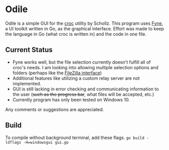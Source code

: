 # Odile
Odile is a simple GUI for the [croc](https://github.com/schollz/croc) utility by Schollz. This program uses [Fyne](https://fyne.io/), a UI toolkit written in Go, as the graphical interface. Effort was made to keep the language in Go (what croc is written in) and the code in one file.

## Current Status
* Fyne works well, but the file selection currently doesn't fulfill all of croc's needs. I am looking into allowing multiple selection options and folders (perhaps like the [FileZilla interface](https://filezilla-project.org/))
* Additional features like utilizing a custom relay server are not implemented. 
* GUI is still lacking in error checking and communicating information to the user (~~such as the progress bar~~, what files will be accepted, etc.)
* Currently program has only been tested on Windows 10.

Any comments or suggestions are appreciated.

## Build
To compile without background terminal, add these flags.
```go build -ldflags -H=windowsgui gui.go```